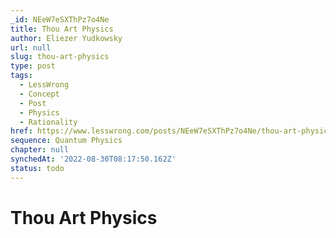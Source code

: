 ```yaml
---
_id: NEeW7eSXThPz7o4Ne
title: Thou Art Physics
author: Eliezer Yudkowsky
url: null
slug: thou-art-physics
type: post
tags:
  - LessWrong
  - Concept
  - Post
  - Physics
  - Rationality
href: https://www.lesswrong.com/posts/NEeW7eSXThPz7o4Ne/thou-art-physics
sequence: Quantum Physics
chapter: null
synchedAt: '2022-08-30T08:17:50.162Z'
status: todo
---
```


# Thou Art Physics
